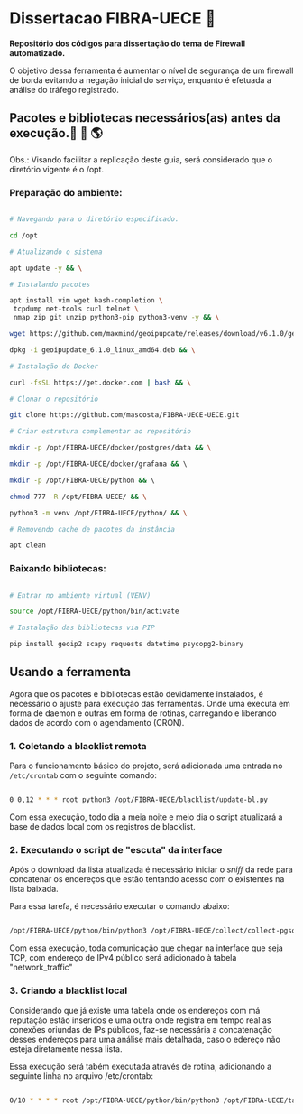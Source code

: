 
# Dissertacao FIBRA-UECE :closed_book:

**Repositório dos códigos para dissertação do tema de Firewall automatizado.**

O objetivo dessa ferramenta é aumentar o nível de segurança de um firewall de borda evitando a negação inicial do serviço, enquanto é efetuada a análise do tráfego registrado.

## Pacotes e bibliotecas necessários(as) antes da execução.:penguin: :snake: :earth_americas:

Obs.: Visando facilitar a replicação deste guia, será considerado que o diretório vigente é o /opt.

### Preparação do ambiente:


```bash

# Navegando para o diretório especificado.

cd /opt

# Atualizando o sistema

apt update -y && \

# Instalando pacotes

apt install vim wget bash-completion \
 tcpdump net-tools curl telnet \
 nmap zip git unzip python3-pip python3-venv -y && \

wget https://github.com/maxmind/geoipupdate/releases/download/v6.1.0/geoipupdate_6.1.0_linux_amd64.deb && \

dpkg -i geoipupdate_6.1.0_linux_amd64.deb && \

# Instalação do Docker

curl -fsSL https://get.docker.com | bash && \

# Clonar o repositório

git clone https://github.com/mascosta/FIBRA-UECE-UECE.git

# Criar estrutura complementar ao repositório

mkdir -p /opt/FIBRA-UECE/docker/postgres/data && \

mkdir -p /opt/FIBRA-UECE/docker/grafana && \ 

mkdir -p /opt/FIBRA-UECE/python && \ 

chmod 777 -R /opt/FIBRA-UECE/ && \

python3 -m venv /opt/FIBRA-UECE/python/ && \

# Removendo cache de pacotes da instância

apt clean

```

### Baixando bibliotecas:


```bash

# Entrar no ambiente virtual (VENV)

source /opt/FIBRA-UECE/python/bin/activate

# Instalação das bibliotecas via PIP

pip install geoip2 scapy requests datetime psycopg2-binary

```

## Usando a ferramenta

Agora que os pacotes e bibliotecas estão devidamente instalados, é necessário o ajuste para execução das ferramentas. Onde uma executa em forma de daemon e outras em forma de rotinas, carregando e liberando dados de acordo com o agendamento (CRON).

### 1. Coletando a blacklist remota

Para o funcionamento básico do projeto, será adicionada uma entrada no ```/etc/crontab``` com o seguinte comando:

```bash

0 0,12 * * * root python3 /opt/FIBRA-UECE/blacklist/update-bl.py

```

Com essa execução, todo dia a meia noite e meio dia o script atualizará a base de dados local com os registros de blacklist.


### 2. Executando o script de "escuta" da interface

Após o download da lista atualizada é necessário iniciar o *sniff* da rede para concatenar os endereços que estão tentando acesso com o existentes na lista baixada.

Para essa tarefa, é necessário executar o comando abaixo:

```bash

/opt/FIBRA-UECE/python/bin/python3 /opt/FIBRA-UECE/collect/collect-pgsql-ipv4-tcp-syn.py > /dev/null &

```

Com essa execução, toda comunicação que chegar na interface que seja TCP, com endereço de IPv4 público será adicionado à tabela "network_traffic"

### 3. Criando a blacklist local

Considerando que já existe uma tabela onde os endereços com má reputação estão inseridos e uma outra onde registra em tempo real as conexões oriundas de IPs públicos, faz-se necessária a concatenação desses endereços para uma análise mais detalhada, caso o edereço não esteja diretamente nessa lista.

Essa execução será tabém executada através de rotina, adicionando a seguinte linha no arquivo /etc/crontab:

```bash

0/10 * * * * root /opt/FIBRA-UECE/python/bin/python3 /opt/FIBRA-UECE/tarpit/tarpit-in3.py > /dev/null &

```